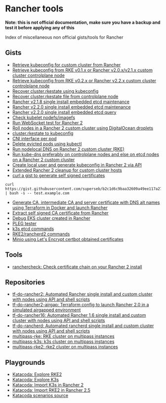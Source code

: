 # Rancher tools

**Note: this is not official documentation, make sure you have a backup and test it before applying any of this**

Index of miscellaneous non official gists/tools for Rancher

## Gists

- [Retrieve kubeconfig for custom cluster from Rancher](https://gist.github.com/superseb/f6cd637a7ad556124132ca39961789a4)
- [Retrieve kubeconfig from RKE v0.1.x or Rancher v2.0.x/v2.1.x custom cluster controlplane node](https://gist.github.com/superseb/3d8de6092ebc4b1581185197583f472a)
- [Retrieve kubeconfig from RKE v0.2.x or Rancher v2.2.x custom cluster controlplane node](https://gist.github.com/superseb/b14ed3b5535f621ad3d2aa6a4cd6443b)
- [Recover cluster.rkestate using kubeconfig](https://gist.github.com/superseb/649a64bdbca51e0cba5341d94608ae48)
- [Recover cluster.rkestate file from controlplane node](https://gist.github.com/superseb/e9f2628d1033cb20e54f6ee268683a7a)
- [Rancher v2.1.8 single install embedded etcd maintenance](https://gist.github.com/superseb/48037c0323147e603bc0197bd5ecb9b5)
- [Rancher v2.2.0 single install embedded etcd maintenance](https://gist.github.com/superseb/f223b15949c031983da2cb850f56a897)
- [Rancher v2.2.0 single install embedded etcd query](https://gist.github.com/superseb/d27253befe5e180334162c18187212fb)
- [Check kubelet nodefs/imagefs](https://gist.github.com/superseb/a4fa9640d801c54452132db8af51f2e4)
- [Run WebSocket test for Rancher 2](https://gist.github.com/superseb/89972344508e99b9336ad7eff78cb928)
- [Roll nodes in a Rancher 2 custom cluster using DigitalOcean droplets](https://gist.github.com/superseb/922f3be6eacc89fcc31a45353dc5aaf5)
- [cluster.rkestate to kubeconfig](https://gist.github.com/superseb/acb944e39c0166ec33aa1c43b5c61f8c)
- [CNI interface per pod](https://gist.github.com/superseb/4e0577a93ced88fa6fe5c39d2d778060)
- [Delete evicted pods using kubectl](https://gist.github.com/superseb/0f654d4e8945195e08fd1a2a061e0762)
- [Run nodelocal DNS on Rancher 2 custom cluster (RKE)](https://gist.github.com/superseb/0500a758cdb8bbac5dc47ca570738a1d)
- [Run kube-dns preferably on controlplane nodes and else on etcd nodes on a Rancher 2 custom cluster](https://gist.github.com/superseb/893e1d5b1e4fd19160d9611dbe63d073)
- [Create local user and generate kubeconfig in Rancher 2 via API](https://gist.github.com/superseb/cad9b87c844f166b9c9bf97f5dea1609)
- [Extended Rancher 2 cleanup for custom cluster hosts](https://gist.github.com/superseb/06539c6dcd377e118d72bfefdd444f81)
- [curl a gist to generate self signed certificates](https://gist.github.com/superseb/b2c1d6c9baa32609a49ee117a27bc700)
```
curl https://gist.githubusercontent.com/superseb/b2c1d6c9baa32609a49ee117a27bc700/raw/7cb196e974e13b213ac6ec3105971dd5e21e4c66/selfsignedcert.sh | bash -s -- test.example.com
```
- [Generate CA, intermediate CA and server certificate with DNS alt names using Terraform in Docker and launch Rancher](https://gist.github.com/superseb/14ce3c94e0d6896bb43b19b70543be67)
- [Extract self signed CA certificate from Rancher](https://gist.github.com/superseb/2732303f0c85d6aca8fab617ea262ebb)
- [Debug EKS cluster created in Rancher](https://gist.github.com/superseb/c6e8581eef5d01518b17544c07ea4032)
- [PLEG tester](https://gist.github.com/superseb/af32314125aac8e0aa7546239db55f82)
- [k3s etcd commands](https://gist.github.com/superseb/0c06164eef5a097c66e810fe91a9d408)
- [RKE2/rancherd2 commands](https://gist.github.com/superseb/3b78f47989e0dbc1295486c186e944bf)
- [Minio using Let's Encrypt certbot obtained certificates](https://gist.github.com/superseb/b8fd848525d68168cbaa4c8f1f44608e)

## Tools

- [ranchercheck: Check certificate chain on your Rancher 2 install](https://github.com/superseb/ranchercheck)

## Repositories

- [tf-do-rancher2: Automated Rancher single install and custom cluster with nodes using API and shell scripts](https://github.com/superseb/tf-do-rancher2)
- [tf-do-rancher2-airgap: Terraform config to launch Rancher 2.0 in a simulated airgapped environment](https://github.com/superseb/tf-do-rancher2-airgap/)
- [tf-do-rancher16: Automated Rancher 1.6 single install and custom cluster with nodes using API and shell scripts](https://github.com/superseb/tf-do-rancher16)
- [tf-do-rancherd: Automated rancherd single install and custom cluster with nodes using API and shell scripts](https://github.com/superseb/tf-do-rancherd)
- [multipass-rke: RKE cluster on multipass instances](https://github.com/superseb/multipass-rke)
- [multipass-k3s: k3s cluster on multipass instances](https://github.com/superseb/multipass-k3s)
- [multipass-rke2: rke2 cluster on multipass instances](https://github.com/superseb/multipass-rke2)

## Playgrounds

- [Katacoda: Explore RKE2](https://katacoda.com/superseb/scenarios/rke2)
- [Katacoda: Explore K3s](https://katacoda.com/superseb/scenarios/k3s)
- [Katacoda: Import K3s in Rancher 2](https://www.katacoda.com/superseb/scenarios/rancher2-k3s-import)
- [Katacoda: Import RKE2 in Rancher 2.5](https://katacoda.com/superseb/scenarios/rancher25-rke2-import)
- [Katacoda scenarios source](https://github.com/superseb/katacoda-scenarios)
